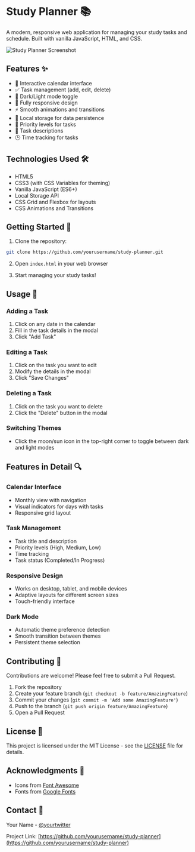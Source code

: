 # Study Planner 📚

A modern, responsive web application for managing your study tasks and schedule. Built with vanilla JavaScript, HTML, and CSS.

![Study Planner Screenshot](screenshot.png)

## Features ✨

- 📅 Interactive calendar interface
- ✅ Task management (add, edit, delete)
- 🎨 Dark/Light mode toggle
- 📱 Fully responsive design
- ⚡ Smooth animations and transitions
- 💾 Local storage for data persistence
- 🎯 Priority levels for tasks
- 📝 Task descriptions
- 🕒 Time tracking for tasks

## Technologies Used 🛠️

- HTML5
- CSS3 (with CSS Variables for theming)
- Vanilla JavaScript (ES6+)
- Local Storage API
- CSS Grid and Flexbox for layouts
- CSS Animations and Transitions

## Getting Started 🚀

1. Clone the repository:
```bash
git clone https://github.com/yourusername/study-planner.git
```

2. Open `index.html` in your web browser

3. Start managing your study tasks!

## Usage 📖

### Adding a Task
1. Click on any date in the calendar
2. Fill in the task details in the modal
3. Click "Add Task"

### Editing a Task
1. Click on the task you want to edit
2. Modify the details in the modal
3. Click "Save Changes"

### Deleting a Task
1. Click on the task you want to delete
2. Click the "Delete" button in the modal

### Switching Themes
- Click the moon/sun icon in the top-right corner to toggle between dark and light modes

## Features in Detail 🔍

### Calendar Interface
- Monthly view with navigation
- Visual indicators for days with tasks
- Responsive grid layout

### Task Management
- Task title and description
- Priority levels (High, Medium, Low)
- Time tracking
- Task status (Completed/In Progress)

### Responsive Design
- Works on desktop, tablet, and mobile devices
- Adaptive layouts for different screen sizes
- Touch-friendly interface

### Dark Mode
- Automatic theme preference detection
- Smooth transition between themes
- Persistent theme selection

## Contributing 🤝

Contributions are welcome! Please feel free to submit a Pull Request.

1. Fork the repository
2. Create your feature branch (`git checkout -b feature/AmazingFeature`)
3. Commit your changes (`git commit -m 'Add some AmazingFeature'`)
4. Push to the branch (`git push origin feature/AmazingFeature`)
5. Open a Pull Request

## License 📄

This project is licensed under the MIT License - see the [LICENSE](LICENSE) file for details.

## Acknowledgments 🙏

- Icons from [Font Awesome](https://fontawesome.com/)
- Fonts from [Google Fonts](https://fonts.google.com/)

## Contact 📧

Your Name - [@yourtwitter](https://twitter.com/yourtwitter)

Project Link: [https://github.com/yourusername/study-planner](https://github.com/yourusername/study-planner) 